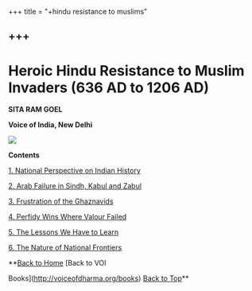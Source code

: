 +++
title = "+hindu resistance to muslims"

+++
------------------------------------------------------------------------

# Heroic Hindu Resistance to Muslim Invaders **(636 AD to 1206 AD)**  
 

**SITA RAM GOEL**  
 

**Voice of India, New Delhi**

![](hhrmi.jpg)

**Contents**

[1. National Perspective on Indian History](ch1.htm)

[2. Arab Failure in Sindh, Kabul and Zabul](ch2.htm)

[3. Frustration of the Ghaznavids](ch3.htm)

[4. Perfidy Wins Where Valour Failed](ch4.htm)

[5. The Lessons We Have to Learn](ch5.htm)

[6. The Nature of National Frontiers](ch6.htm)  
 

**[Back to Home](http://voiceofdharma.org)   [Back to VOI

Books](http://voiceofdharma.org/books)   [Back to Top](#top)**

